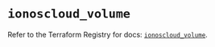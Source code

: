# `ionoscloud_volume`

Refer to the Terraform Registry for docs: [`ionoscloud_volume`](https://registry.terraform.io/providers/ionos-cloud/ionoscloud/6.4.13/docs/resources/volume).
